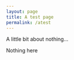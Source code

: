 ```yaml
---
layout: page
title: A test page
permalink: /atest
---
```

A little bit about nothing...

Nothing here
